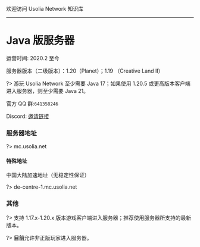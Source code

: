 欢迎访问 Usolia Network 知识库

----------

# Java 版服务器

运营时间: 2020.2 至今

服务器版本（二级版本）：1.20（Planet）；1.19 （Creative Land II）

?> 游玩 Usolia Network 至少需要 Java 17；如果使用 1.20.5 或更高版本客户端进入服务器，则至少需要 Java 21。

官方 QQ 群:`641358246`

Discord: [邀请链接](https://discord.gg/hDNMZv5)

### 服务器地址


?> mc.usolia.net

#### 特殊地址

中国大陆加速地址（无稳定性保证）

?> de-centre-1.mc.usolia.net

### 其他

?> 支持 1.17.x-1.20.x 版本游戏客户端进入服务器；推荐使用服务器所支持的最新版本。

?> **目前**允许非正版玩家进入服务器。
